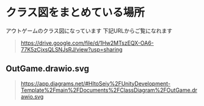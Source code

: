 # クラス図をまとめている場所
アウトゲームのクラス図になっています 下記URLからご覧になれます
> https://drive.google.com/file/d/1Hw2MTszEQX-OA6-77K5zCjxsQLSNJsRJ/view?usp=sharing

## OutGame.drawio.svg
> https://app.diagrams.net/#HItoSeiy%2FUnityDevelopment-Template%2Fmain%2FDocuments%2FClassDiagram%2FOutGame.drawio.svg
